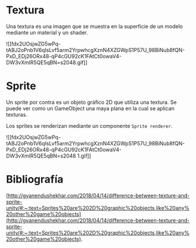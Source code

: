 # Textura

Una textura es una imagen que se muestra en la superficie de un modelo mediante un material y un shader.

![[fdx2UOsjwZG5wPq-tABJ2oPnb1V6qIsLvf5arm2YrpwhcgXznN4XZGWpS1P57U_98BiNub8fQN-PxD_EDj26ORx48-qP4cGU92cK1FAtCt0owaV4-DW3vXmIR5QE5qBN=s2048.gif]]

# Sprite

Un sprite por contra es un objeto gráfico 2D que utiliza una textura. Se puede ver como un GameObject una maya plana en la cual se aplican texturas.

Los sprites se renderizan mediante un componente `Sprite renderer`.

![[fdx2UOsjwZG5wPq-tABJ2oPnb1V6qIsLvf5arm2YrpwhcgXznN4XZGWpS1P57U_98BiNub8fQN-PxD_EDj26ORx48-qP4cGU92cK1FAtCt0owaV4-DW3vXmIR5QE5qBN=s2048 1.gif]]
# Bibliografía

[http://gyanendushekhar.com/2018/04/14/difference-between-texture-and-sprite-unity/#:~:text=Sprites%20are%202D%20graphic%20objects,like%20any%20other%20game%20objects](http://gyanendushekhar.com/2018/04/14/difference-between-texture-and-sprite-unity/#:~:text=Sprites%20are%202D%20graphic%20objects,like%20any%20other%20game%20objects).
